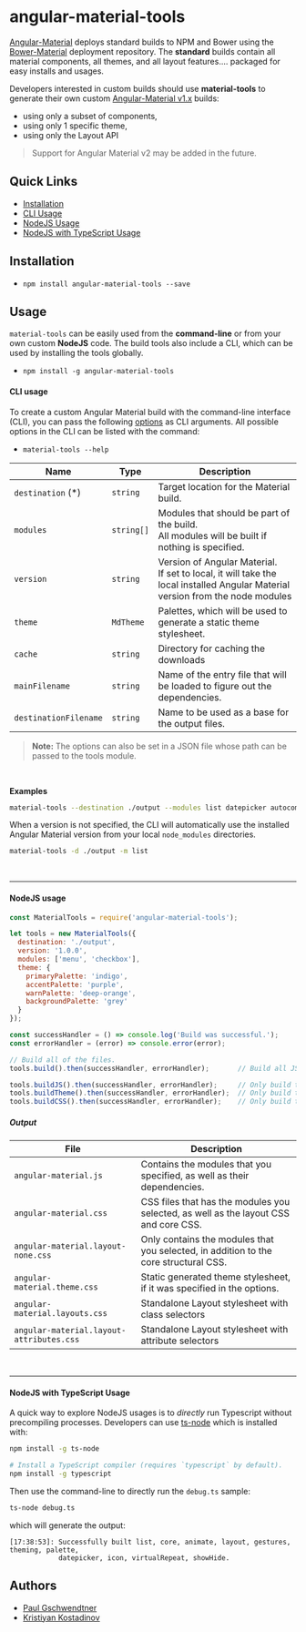 # angular-material-tools

[Angular-Material](http://github.com/angular/material) deploys standard builds to NPM and Bower using the [Bower-Material](http://github.com/angular/bower-material) deployment repository. The **standard** builds contain all material components, all themes, and all layout features.... packaged for easy installs and usages.

Developers interested in custom builds should use **material-tools** to generate their own custom [Angular-Material v1.x](http://github.com/angular/material) builds:

*  using only a subset of components, 
*  using only 1 specific theme, 
*  using only the Layout API

> Support for Angular Material v2 may be added in the future.

## Quick Links
- [Installation](#installation)
- [CLI Usage](#cli-usage)
- [NodeJS Usage](#nodejs-usage)
- [NodeJS with TypeScript Usage](#ts-usage)

## Installation

- `npm install angular-material-tools --save`

## Usage

`material-tools` can be easily used from the **command-line** or from your own custom **NodeJS** code. The build tools also include a CLI, which can be used by installing the tools globally.
- `npm install -g angular-material-tools`

#### CLI usage


To create a custom Angular Material build with the command-line interface (CLI), you can pass the following [options](#options) as CLI arguments. All possible options in the CLI can be listed with the command:

  - `material-tools --help`

|          Name           |    Type    |                             Description                                    |
| ----------------------- | ---------- | -------------------------------------------------------------------------- |
| `destination` (*)       | `string`   | Target location for the Material build.                                    |
| `modules`               | `string[]` | Modules that should be part of the build.<br/> All modules will be built if nothing is specified.                                                                                                          |
| `version`               | `string`   | Version of Angular Material.<br/> If set to local, it will take the local installed Angular Material version from the node modules                                                                              |
| `theme`                 | `MdTheme`  | Palettes, which will be used to generate a static theme stylesheet.        |
| `cache`                 | `string`   | Directory for caching the downloads                                        |
| `mainFilename`          | `string`   | Name of the entry file that will be loaded to figure out the dependencies. |
| `destinationFilename`   | `string`   | Name to be used as a base for the output files.                            |

> **Note:** The options can also be set in a JSON file whose path can be passed to the tools module.

<br/>

**Examples**
```bash
material-tools --destination ./output --modules list datepicker autocomplete --version 1.0.0
```

When a version is not specified, the CLI will automatically use the installed Angular Material version from your local `node_modules` directories.
```bash
material-tools -d ./output -m list
```

<br/>

----

#### NodeJS usage

```js
const MaterialTools = require('angular-material-tools');

let tools = new MaterialTools({
  destination: './output',
  version: '1.0.0',
  modules: ['menu', 'checkbox'],
  theme: {
    primaryPalette: 'indigo',
    accentPalette: 'purple',
    warnPalette: 'deep-orange',
    backgroundPalette: 'grey'
  }
});

const successHandler = () => console.log('Build was successful.');
const errorHandler = (error) => console.error(error);

// Build all of the files.
tools.build().then(successHandler, errorHandler);       // Build all JS/CSS/themes

tools.buildJS().then(successHandler, errorHandler);     // Only build the JS.
tools.buildTheme().then(successHandler, errorHandler);  // Only build the theme.
tools.buildCSS().then(successHandler, errorHandler);    // Only build the CSS
```


##### Output
|                   File                   |                                   Description                                        |
| ---------------------------------------- | ------------------------------------------------------------------------------------ |
| `angular-material.js`                    | Contains the modules that you specified, as well as their dependencies.              |
| `angular-material.css`                   | CSS files that has the modules you selected, as well as the layout CSS and core CSS. |
| `angular-material.layout-none.css`       | Only contains the modules that you selected, in addition to the core structural CSS. |
| `angular-material.theme.css`             | Static generated theme stylesheet, if it was specified in the options.               |
| `angular-material.layouts.css`           | Standalone Layout stylesheet with class selectors                                    |
| `angular-material.layout-attributes.css` | Standalone Layout stylesheet with attribute selectors                                |

<br/>

----

#### NodeJS with TypeScript Usage

A quick way to explore NodeJS usages is to *directly* run Typescript without precompiling processes. Developers can use [ts-node](https://github.com/TypeStrong/ts-node) which is installed with:

```bash
npm install -g ts-node

# Install a TypeScript compiler (requires `typescript` by default).
npm install -g typescript
```

Then use the command-line to directly run the `debug.ts` sample:

```bash
ts-node debug.ts
```

which will generate the output:

```console
[17:38:53]: Successfully built list, core, animate, layout, gestures, theming, palette, 
            datepicker, icon, virtualRepeat, showHide.
```


## Authors
* [Paul Gschwendtner](https://github.com/DevVersion)
* [Kristiyan Kostadinov](https://github.com/crisbeto)
